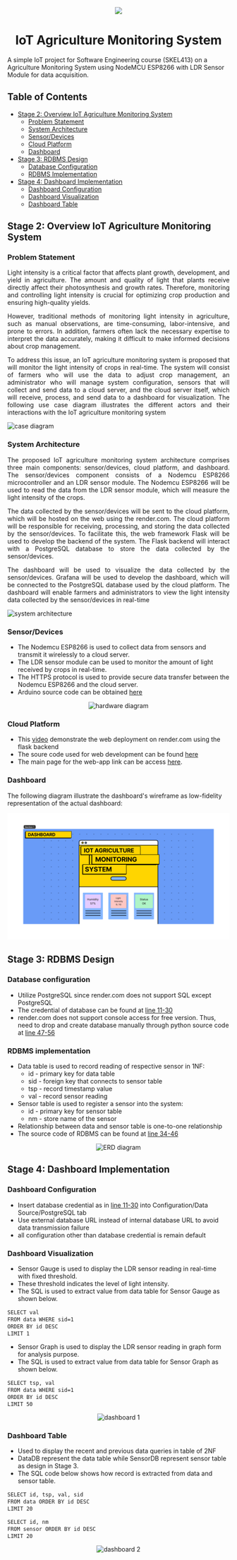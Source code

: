 <p align="center">
	<img src="https://chancellery.utm.my/wp-content/uploads/sites/21/2016/08/LOGO-UTM.png" height="120px"/>
	<h1 align="center">IoT Agriculture Monitoring System</h1>
</p>
A simple IoT project for Software Engineering course (SKEL413) on a Agriculture Monitoring System using NodeMCU ESP8266 with LDR Sensor Module for data acquisition.

## Table of Contents

- [Stage 2: Overview IoT Agriculture Monitoring System](#stage-2-overview-iot-agriculture-monitoring-system)
  * [Problem Statement](#problem-statement)
  * [System Architecture](#system-architecture)
  * [Sensor/Devices](#sensordevices)
  * [Cloud Platform](#cloud-platform)
  * [Dashboard](#dashboard)
- [Stage 3: RDBMS Design](#stage-3-rdbms-design)
  * [Database Configuration](#database-configuration)
  * [RDBMS Implementation](#rdbms-implementation)
- [Stage 4: Dashboard Implementation](#stage-4-dashboard-implementation)
  * [Dashboard Configuration](#dashboard-configuration)
  * [Dashboard Visualization](#dashboard-visualization)
  * [Dashboard Table](#dashboard-table)

## Stage 2: Overview IoT Agriculture Monitoring System

### Problem Statement

<div align="justify">
<p>Light intensity is a critical factor that affects plant growth, development, and yield in agriculture. The amount and quality of light that plants receive directly affect their photosynthesis and growth rates. Therefore, monitoring and controlling light intensity is crucial for optimizing crop production and ensuring high-quality yields.</p>

<p>However, traditional methods of monitoring light intensity in agriculture, such as manual observations, are time-consuming, labor-intensive, and prone to errors. In addition, farmers often lack the necessary expertise to interpret the data accurately, making it difficult to make informed decisions about crop management.</p>

<p>To address this issue, an IoT agriculture monitoring system is proposed that will monitor the light intensity of crops in real-time. The system will consist of farmers who will use the data to adjust crop management, an administrator who will manage system configuration, sensors that will collect and send data to a cloud server, and the cloud server itself, which will receive, process, and send data to a dashboard for visualization. The following use case diagram illustrates the different actors and their interactions with the IoT agriculture monitoring system</p>

</div>

![case diagram](https://github.com/SolaireAstora125/IoT-Project/blob/main/asset/case-diagram-v3.png)

<!--
### Use Case Description

| Elements | Description |
| ------- | ---------------|
| System | Farms or nursery |
| Use Case | Report and notify plant condition |
| Actors | Farmers, Sensor, Administrator, Cloud Server |
| Data | Farms or nursery sends summary of collected data from the sensors such as soil humidity and light intensity |
| Stimulus | Farms (Sensor location) establish communication link with the user to send and update requested data |
| Response | The summarized data are sent and displayed to the user for data analysis and user may take action accordingly based on the analyzed data |
| Comments | The plant's conditions need to be monitored every day. |
-->


### System Architecture

<div align="justify">
<p>The proposed IoT agriculture monitoring system architecture comprises three main components: sensor/devices, cloud platform, and dashboard. The sensor/devices component consists of a Nodemcu ESP8266 microcontroller and an LDR sensor module. The Nodemcu ESP8266 will be used to read the data from the LDR sensor module, which will measure the light intensity of the crops.</p>

<p>The data collected by the sensor/devices will be sent to the cloud platform, which will be hosted on the web using the render.com. The cloud platform will be responsible for receiving, processing, and storing the data collected by the sensor/devices. To facilitate this, the web framework Flask will be used to develop the backend of the system. The Flask backend will interact with a PostgreSQL database to store the data collected by the sensor/devices.</p>

<p>The dashboard will be used to visualize the data collected by the sensor/devices. Grafana will be used to develop the dashboard, which will be connected to the PostgreSQL database used by the cloud platform. The dashboard will enable farmers and administrators to view the light intensity data collected by the sensor/devices in real-time</p>
</div>

![system architecture](https://github.com/SolaireAstora125/IoT-Project/blob/main/asset/system-architecture.png)

### Sensor/Devices

+ The Nodemcu ESP8266 is used to collect data from sensors and transmit it wirelessly to a cloud server.
+ The LDR sensor module can be used to monitor the amount of light received by crops in real-time. 
+ The HTTPS protocol is used to provide secure data transfer between the Nodemcu ESP8266 and the cloud server.
+ Arduino source code can be obtained [here](https://github.com/SolaireAstora125/IoT-Project/blob/main/src/agriculture_(HTTPS)/agriculture_(HTTPS).ino)

<div align="center">
 <figure>
  <img src="https://github.com/SolaireAstora125/IoT-Project/blob/main/asset/hardware-diagram-v5.png" alt="hardware diagram">
 </figure>
 <p></p>
</div>

### Cloud Platform

- This [video](https://youtu.be/_i5_W27mgAI) demonstrate the web deployment on render.com using the flask backend
- The soure code used for web development can be found [here](https://github.com/SolaireAstora125/IoT-Project/blob/main/app.py)
- The main page for the web-app link can be access [here](https://agriculture-iot.onrender.com/).


### Dashboard
The following diagram illustrate the dashboard's wireframe as low-fidelity representation of the actual dashboard:

![Dashboard](https://github.com/SolaireAstora125/IoT-Project/blob/main/asset/dashboard.png)


## Stage 3: RDBMS Design

### Database configuration
+ Utilize PostgreSQL since render.com does not support SQL except PostgreSQL
+ The credential of database can be found at [line 11-30](https://github.com/SolaireAstora125/IoT-Project/blob/main/app.py#:~:text=%23PostgreSQL%20DB%20config,%5D%20%3D%20False)
+ render.com does not support console access for free version. Thus, need to drop and create database manually through python source code at [line 47-56](https://github.com/SolaireAstora125/IoT-Project/blob/main/app.py#:~:text=%23%20Initialize%20DB%20manually,users%20table.%27)


### RDBMS implementation
- Data table is used to record reading of respective sensor in 1NF:
  * id - primary key for data table
  * sid - foreign key that connects to sensor table
  * tsp - record timestamp value
  * val - record sensor reading
- Sensor table is used to register a sensor into the system:
  * id - primary key for sensor table
  * nm - store name of the sensor
- Relationship between data and sensor table is one-to-one relationship
- The source code of RDBMS can be found at [line 34-46](https://github.com/SolaireAstora125/IoT-Project/blob/main/app.py#:~:text=%23%20Create%20DB%20with%201%2Dto%2D1,data%27%2C%20uselist%3DFalse)

<div align="center">
 <figure>
  <img src="https://github.com/SolaireAstora125/IoT-Project/blob/main/asset/erd-diagram-v2.png" alt="ERD diagram">
 </figure>
</div>

## Stage 4: Dashboard Implementation

### Dashboard Configuration

- Insert database credential as in [line 11-30](https://github.com/SolaireAstora125/IoT-Project/blob/main/app.py#:~:text=%23PostgreSQL%20DB%20config,%5D%20%3D%20False) into Configuration/Data Source/PostgreSQL tab
- Use external database URL instead of internal database URL to avoid data transmission failure
- all configuration other than database credential is remain default

### Dashboard Visualization

- Sensor Gauge is used to display the LDR sensor reading in real-time with fixed threshold.
- These threshold indicates the level of light intensity.
- The SQL is used to extract value from data table for Sensor Gauge as shown below.
```
SELECT val
FROM data WHERE sid=1
ORDER BY id DESC
LIMIT 1
```
- Sensor Graph is used to display the LDR sensor reading in graph form for analysis purpose.
- The SQL is used to extract value from data table for Sensor Graph as shown below.
```
SELECT tsp, val
FROM data WHERE sid=1
ORDER BY id DESC
LIMIT 50
```

<div align="center">
 <figure>
  <img src="https://github.com/SolaireAstora125/IoT-Project/blob/main/asset/dashboard-reading-graph.png" alt="dashboard 1">
 </figure>
 <p></p>
</div>

### Dashboard Table

- Used to display the recent and previous data queries in table of 2NF
- DataDB represent the data table while SensorDB represent sensor table as design in Stage 3.
- The SQL code below shows how record is extracted from data and sensor table.
```
SELECT id, tsp, val, sid
FROM data ORDER BY id DESC
LIMIT 20
```
```
SELECT id, nm
FROM sensor ORDER BY id DESC
LIMIT 20
```
<div align="center">
 <figure>
  <img src="https://github.com/SolaireAstora125/IoT-Project/blob/main/asset/dashboard-table.png" alt="dashboard 2">
 </figure>
</div>
